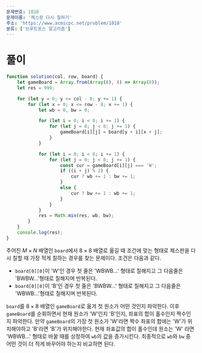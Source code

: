 ```yaml
---
문제번호: 1018
문제이름: '체스판 다시 칠하기'
주소: 'https://www.acmicpc.net/problem/1018'
분류: ['브루트포스 알고리즘']
---
```


# 풀이

```js
function solution(col, row, board) {
    let gameBoard = Array.from(Array(8), () => Array(8));
    let res = 999;

    for (let y = 0; y <= col - 8; y += 1) {
        for (let x = 0; x <= row - 8; x += 1) {
            let wb = 0, bw = 0;

            for (let i = 0; i < 8; i += 1) {
                for (let j = 0; j < 8; j += 1) {
                    gameBoard[i][j] = board[y + i][x + j];
                }
            }

            for (let i = 0; i < 8; i += 1) {
                for (let j = 0; j < 8; j += 1) {
                    const cur = gameBoard[i][j] === 'W';
                    if ((i + j) % 2) {
                        cur ? wb += 1 : bw += 1;
                    }
                    else {
                        cur ? bw += 1 : wb += 1;
                    }
                }
            }
            res = Math.min(res, wb, bw);
        }
    }
    console.log(res);
}
```

주어진 $M × N$ 배열인 `board`에서 $8 × 8$ 배열로 옮길 때 조건에 맞는 형태로 체스판을 다시 칠할 때 가장 적게 칠하는 경우를 찾는 문제이다. 조건은 다음과 같다.

- `board[0][0]`이 'W'인 경우 첫 줄은 'WBWB...' 형태로 칠해지고 그 다음줄은 'BWBW...'형태로 칠해지며 반복된다.
- `board[0][0]`이 'B'인 경우 첫 줄은 'BWBW...' 형태로 칠해지고 그 다음줄은 'WBWB...'형태로 칠해지며 반복된다.

`board`를 $8 × 8$ 배열인 `gameBoard`로 옮겨 첫 원소가 어떤 것인지 파악한다. 이후 `gameBoard`를 순회하면서 현재 원소가 'W'인지 'B'인지, 좌표의 합이 홀수인지 짝수인지 파악한다. 만약 `gameBoard`의 가장 첫 원소가 'W'라면 짝수 좌표의 합에는 'W'가 위치해야하고 'B'라면 'B'가 위치해야한다. 현재 좌표값의 합이 홀수인데 원소는 'W' 라면 'WBWB...' 형태로 바꿀 때를 상정하여 `wb`의 값을 증가시킨다. 최종적으로 `wb`와 `bw` 중 어떤 것이 더 적게 바꾸어야 하는지 비교하면 된다.